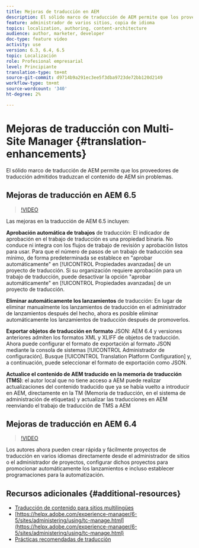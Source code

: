 ```yaml
---
title: Mejoras de traducción en AEM
description: El sólido marco de traducción de AEM permite que los proveedores de traducción admitidos traduzcan el contenido de AEM sin problemas. Obtenga más información sobre las últimas mejoras.
feature: administrador de varios sitios, copia de idioma
topics: localization, authoring, content-architecture
audience: author, marketer, developer
doc-type: feature video
activity: use
version: 6.3, 6.4, 6.5
topic: Localización
role: Profesional empresarial
level: Principiante
translation-type: tm+mt
source-git-commit: d9714b9a291ec3ee5f3dba9723de72bb120d2149
workflow-type: tm+mt
source-wordcount: '340'
ht-degree: 2%

---
```



# Mejoras de traducción con Multi-Site Manager {#translation-enhancements}

El sólido marco de traducción de AEM permite que los proveedores de traducción admitidos traduzcan el contenido de AEM sin problemas.

## Mejoras de traducción en AEM 6.5

>[!VIDEO](https://video.tv.adobe.com/v/27405?quality=9&learn=on)

Las mejoras en la traducción de AEM 6.5 incluyen:

**Aprobación automática de trabajos** de traducción: El indicador de aprobación en el trabajo de traducción es una propiedad binaria. No conduce ni integra con los flujos de trabajo de revisión y aprobación listos para usar. Para que el número de pasos de un trabajo de traducción sea mínimo, de forma predeterminada se establece en &quot;aprobar automáticamente&quot; en [!UICONTROL Propiedades avanzadas] de un proyecto de traducción. Si su organización requiere aprobación para un trabajo de traducción, puede desactivar la opción &quot;aprobar automáticamente&quot; en [!UICONTROL Propiedades avanzadas] de un proyecto de traducción.

**Eliminar automáticamente los lanzamientos** de traducción: En lugar de eliminar manualmente los lanzamientos de traducción en el administrador de lanzamientos después del hecho, ahora es posible eliminar automáticamente los lanzamientos de traducción después de promoverlos.

**Exportar objetos de traducción en formato** JSON: AEM 6.4 y versiones anteriores admiten los formatos XML y XLIFF de objetos de traducción. Ahora puede configurar el formato de exportación al formato JSON mediante la consola de sistemas [!UICONTROL Administrador de configuración]. Busque [!UICONTROL Translation Platform Configuration] y, a continuación, puede seleccionar el formato de exportación como JSON.

**Actualice el contenido de AEM traducido en la memoria de traducción (TMS)**: el autor local que no tiene acceso a AEM puede realizar actualizaciones del contenido traducido que ya se había vuelto a introducir en AEM, directamente en la TM (Memoria de traducción, en el sistema de administración de etiquetas) y actualizar las traducciones en AEM reenviando el trabajo de traducción de TMS a AEM

## Mejoras de traducción en AEM 6.4

>[!VIDEO](https://video.tv.adobe.com/v/21309?quality=9&learn=on)

Los autores ahora pueden crear rápida y fácilmente proyectos de traducción en varios idiomas directamente desde el administrador de sitios o el administrador de proyectos, configurar dichos proyectos para promocionar automáticamente los lanzamientos e incluso establecer programaciones para la automatización.

## Recursos adicionales {#additional-resources}

* [Traducción de contenido para sitios multilingües](https://helpx.adobe.com/es/experience-manager/6-5/sites/administering/using/translation.html)
* [https://helpx.adobe.com/experience-manager/6-5/sites/administering/using/tc-manage.html](https://helpx.adobe.com/experience-manager/6-5/sites/administering/using/tc-manage.html)
* [Prácticas recomendadas de traducción](https://helpx.adobe.com/experience-manager/6-5/sites/administering/using/tc-bp.html)